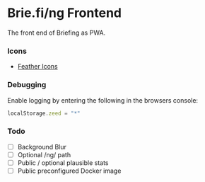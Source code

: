 # Brie.fi/ng Frontend

The front end of Briefing as PWA.

### Icons

- [Feather Icons](https://feathericons.com)

### Debugging

Enable logging by entering the following in the browsers console:

```js
localStorage.zeed = "*"
```

### Todo

- [ ] Background Blur
- [ ] Optional /ng/ path
- [ ] Public / optional plausible stats
- [ ] Public preconfigured Docker image
